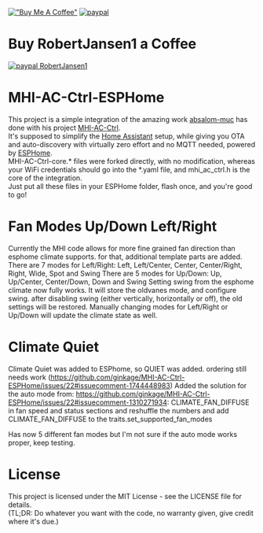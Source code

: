 [!["Buy Me A Coffee"](https://www.buymeacoffee.com/assets/img/custom_images/orange_img.png)](https://www.buymeacoffee.com/ginkage)
[![paypal](https://www.paypalobjects.com/en_GB/i/btn/btn_donate_LG.gif)](https://www.paypal.com/cgi-bin/webscr?cmd=_s-xclick&hosted_button_id=LF9S5WAF6E4VA)

# Buy RobertJansen1 a Coffee
[![paypal RobertJansen1](https://www.paypalobjects.com/en_GB/i/btn/btn_donate_LG.gif)](https://www.paypal.com/donate/?hosted_button_id=TL3SFZ4P6ZDHN)

# MHI-AC-Ctrl-ESPHome
This project is a simple integration of the amazing work [absalom-muc](https://github.com/absalom-muc) has done with his project [MHI-AC-Ctrl](https://github.com/absalom-muc/MHI-AC-Ctrl).\
It's supposed to simplify the [Home Assistant](https://www.home-assistant.io/) setup, while giving you OTA and auto-discovery with virtually zero effort and no MQTT needed, powered by [ESPHome](https://esphome.io/).\
MHI-AC-Ctrl-core.\* files were forked directly, with no modification, whereas your WiFi credentials should go into the \*.yaml file, and mhi_ac_ctrl.h is the core of the integration.\
Just put all these files in your ESPHome folder, flash once, and you're good to go!

# Fan Modes Up/Down Left/Right
Currently the MHI code allows for more fine grained fan direction than esphome climate supports. for that, additional template parts are added.
There are 7 modes for Left/Right: Left, Left/Center, Center, Center/Right, Right, Wide, Spot and Swing
There are 5 modes for Up/Down: Up, Up/Center, Center/Down, Down and Swing
Setting swing from the esphome climate now fully works. It will store the oldvanes mode, and configure swing. after disabling swing (either vertically, horizontally or off), the old settings will be restored. Manually changing modes for Left/Right or Up/Down will update the climate state as well.

# Climate Quiet

Climate Quiet was added to ESPhome, so QUIET was added. ordering still needs work (https://github.com/ginkage/MHI-AC-Ctrl-ESPHome/issues/22#issuecomment-1744448983)
Added the solution for the auto mode from: https://github.com/ginkage/MHI-AC-Ctrl-ESPHome/issues/22#issuecomment-1310271934:
CLIMATE_FAN_DIFFUSE in fan speed and status sections and reshuffle the numbers and add CLIMATE_FAN_DIFFUSE to the traits.set_supported_fan_modes

Has now 5 different fan modes but I'm not sure if the auto mode works proper, keep testing.

# License
This project is licensed under the MIT License - see the LICENSE file for details.\
(TL;DR: Do whatever you want with the code, no warranty given, give credit where it's due.)
